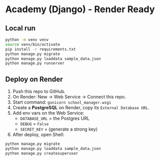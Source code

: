 # Academy (Django) - Render Ready

## Local run
```bash
python -m venv venv
source venv/bin/activate
pip install -r requirements.txt
python manage.py migrate
python manage.py loaddata sample_data.json
python manage.py runserver
```

## Deploy on Render
1. Push this repo to GitHub.
2. On Render: New -> Web Service -> Connect this repo.
3. Start command: `gunicorn school_manager.wsgi`
4. Create a **PostgreSQL** on Render, copy its `External Database URL`.
5. Add env vars on the Web Service:
   - `DATABASE_URL` = the Postgres URL
   - `DEBUG` = `False`
   - `SECRET_KEY` = (generate a strong key)
6. After deploy, open Shell:
```bash
python manage.py migrate
python manage.py loaddata sample_data.json
python manage.py createsuperuser
```
